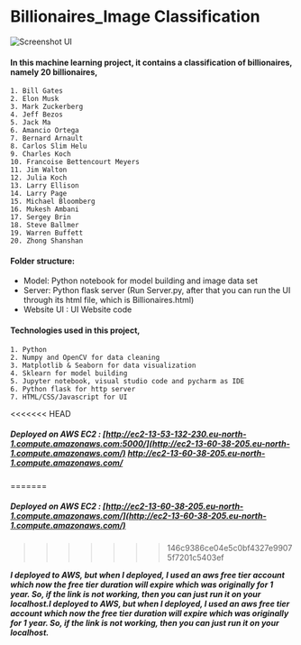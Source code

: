 # Billionaires_Image Classification

![Screenshot UI](https://github.com/Michs224/Billionaires_Image-Classification/assets/128117104/4dfac9f4-8c78-4d81-92e3-30b7e8ecab73)


#### In this machine learning project, it contains a classification of billionaires, namely 20 billionaires,

    1. Bill Gates
    2. Elon Musk
    3. Mark Zuckerberg
    4. Jeff Bezos
    5. Jack Ma
    6. Amancio Ortega
    7. Bernard Arnault
    8. Carlos Slim Helu
    9. Charles Koch
    10. Francoise Bettencourt Meyers
    11. Jim Walton
    12. Julia Koch
    13. Larry Ellison
    14. Larry Page
    15. Michael Bloomberg
    16. Mukesh Ambani
    17. Sergey Brin
    18. Steve Ballmer
    19. Warren Buffett
    20. Zhong Shanshan

#### Folder structure:

  - Model: Python notebook for model building and image data set
  - Server: Python flask server (Run Server.py, after that you can run the UI through its html file, which is Billionaires.html)
  - Website UI : UI Website code

#### Technologies used in this project,

    1. Python
    2. Numpy and OpenCV for data cleaning
    3. Matplotlib & Seaborn for data visualization
    4. Sklearn for model building
    5. Jupyter notebook, visual studio code and pycharm as IDE
    6. Python flask for http server
    7. HTML/CSS/Javascript for UI

<<<<<<< HEAD
##### Deployed on AWS EC2 : [http://ec2-13-53-132-230.eu-north-1.compute.amazonaws.com:5000/](http://ec2-13-60-38-205.eu-north-1.compute.amazonaws.com/) http://ec2-13-60-38-205.eu-north-1.compute.amazonaws.com/
=======
##### Deployed on AWS EC2 : [http://ec2-13-60-38-205.eu-north-1.compute.amazonaws.com/](http://ec2-13-60-38-205.eu-north-1.compute.amazonaws.com/)
>>>>>>> 146c9386ce04e5c0bf4327e99075f7201c5403ef

_**I deployed to AWS, but when I deployed, I used an aws free tier account which now the free tier duration will expire which was originally for 1 year. So, if the link is not working, then you can just run it on your localhost.I deployed to AWS, but when I deployed, I used an aws free tier account which now the free tier duration will expire which was originally for 1 year. So, if the link is not working, then you can just run it on your localhost.**_
